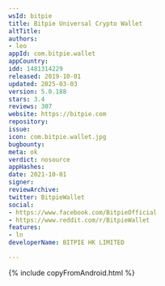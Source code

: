 ```yaml
---
wsId: bitpie
title: Bitpie Universal Crypto Wallet
altTitle: 
authors:
- leo
appId: com.bitpie.wallet
appCountry: 
idd: 1481314229
released: 2019-10-01
updated: 2025-03-03
version: 5.0.188
stars: 3.4
reviews: 307
website: https://bitpie.com
repository: 
issue: 
icon: com.bitpie.wallet.jpg
bugbounty: 
meta: ok
verdict: nosource
appHashes: 
date: 2021-10-01
signer: 
reviewArchive: 
twitter: BitpieWallet
social:
- https://www.facebook.com/BitpieOfficial
- https://www.reddit.com/r/BitpieWallet
features:
- ln
developerName: BITPIE HK LIMITED

---
```


 {% include copyFromAndroid.html %}
